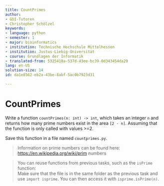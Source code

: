 ```yaml
---
title: CountPrimes
author:
- GDI-Tutoren
- Christopher Schölzel
keywords:
- language: python
- semester: 1
- major: bioinformatics
- institution: Technische Hochschule Mittelhessen
- institution: Justus-Liebig-Universität
- course: Grundlagen der Informatik
- translated-from: 5325418a-537d-43ee-bc39-0d343454da29
lang: en-US
solution-size: 14
id: da1e8562-eb2a-43be-8abf-5ac0b7923d31

---
```

# CountPrimes

Write a function `countPrimes(n: int) -> int`, which takes an integer `n` and returns how many prime numbers exist in the area `[2 - n]`. Assuming that the function is only called with values >=2.

Save this function in a file named `countprimes.py`.

> Information on prime numbers can be found here: https://en.wikipedia.org/wiki/prim numbers 

> You can reuse functions from previous tasks, such as the `isPrime` function:\
> Make sure that the file is in the same folder as the previous task and use `import isprime`.
> You can then access it with `isprime.isPrime(n)`.

